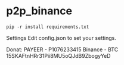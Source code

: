 # p2p_binance

```pip -r install requirements.txt```


Settings
Edit config.json to set your settings.


Donat:
PAYEER - P1076233415
Binance - BTC 15SKAFtnHRr31Pii8MU5oQJdB9ZbogyYeD
